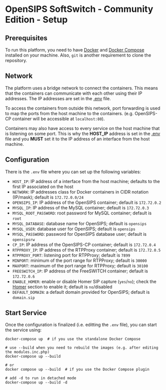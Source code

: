 # OpenSIPS SoftSwitch - Community Edition - Setup

## Prerequisites

To run this platform, you need to have [Docker](https://www.docker.com/) and [Docker
Compose](https://docs.docker.com/compose/) installed on your machine. Also, `git` is another requirement to clone the repository.

## Network

The platform uses a bridge network to connect the containers. This means that the containers can communicate with each other using their IP addresses. The IP addresses are set in the [.env](/.env) file. 

To access the containers from outside this network, port forwarding is used to map the ports from the host machine to the containers. (e.g. OpenSIPS-CP container will be accessible at `localhost:80`).

Containers may also have access to every service on the host machine that is listening on some port. This is why the **HOST_IP** address is set in the [.env](/.env) file and you **MUST** set it to the IP address of an interface from the host machine.

## Configuration

There is the `.env` file where you can set up the following variables:
- `HOST_IP`: IP address of a interface from the host machine; defaults to the
first IP associated on the host
- `NETWORK`: IP addresses class for Docker containers in CIDR notation (IP/mask);
default is `172.72.0.0/24`
- `OPENSIPS_IP`: IP address of the OpenSIPS container; default is `172.72.0.2`
- `MYSQL_IP`: IP address of the MySQL container; default is `172.72.0.3`
- `MYSQL_ROOT_PASSWORD`: root password for MySQL container; default is `root`
- `MYSQL_DATABASE`: database name for OpenSIPS; default is `opensips`
- `MYSQL_USER`: database user for OpenSIPS; default is `opensips`
- `MYSQL_PASSWORD`: password for OpenSIPS database user; default is
`opensipsrw`
- `CP_IP`: IP address of the OpenSIPS-CP container; default is `172.72.0.4`
- `RTPPROXY_IP`: IP address of the RTPProxy container; default is `172.72.0.5`
- `RTPPROXY_PORT`: listening port for RTPProxy; default is `7899`
- `MINPORT`: minimum of the port range for RTPProxy; default is `30000`
- `MAXPORT`: maximum of the port range for RTPProxy; default is `30100`
- `FREESWITCH_IP`: IP address of the FreeSWITCH container; default is
`172.72.0.6`
- `ENABLE_HOMER`: enable or disable Homer SIP capture (`yes`/`no`); check the [Homer](homer.md) section to enable it; default is `no`/disabled
- `DEFAULT_DOMAIN`: a default domain provided for OpenSIPS; default is
`domain.sip`

## Start Service

Once the configuration is finalized (i.e. editting the `.env` file), you can
start the service using:
``` shell
docker-compose up  # if you use the standalone Docker Compose

# use --build when you need to rebuild the images (e.g. after editing the modules.inc.php)
docker-compose up --build

# or
docker compose up --build  # if you use the Docker Compose plugin

# add -d to run in detached mode
docker-compose up --build -d
```
